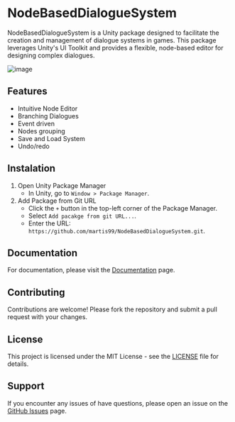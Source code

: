 # NodeBasedDialogueSystem

NodeBasedDialogueSystem is a Unity package designed to facilitate the creation and management of dialogue systems in games. This package leverages Unity's UI Toolkit and provides a flexible, node-based editor for designing complex dialogues.

![image](https://github.com/martis99/NodeBasedDialogueSystem/assets/61162271/31d422c2-12b7-4118-a4ce-5e3f1655eaaa)

## Features

- Intuitive Node Editor
- Branching Dialogues
- Event driven
- Nodes grouping
- Save and Load System
- Undo/redo

## Instalation

1. Open Unity Package Manager
    - In Unity, go to `Window > Package Manager`.
2. Add Package from Git URL
    - Click the `+` button in the top-left corner of the Package Manager.
    - Select `Add pacakge from git URL...`.
    - Enter the URL: `https://github.com/martis99/NodeBasedDialogueSystem.git`.

## Documentation

For documentation, please visit the [Documentation](https://github.com/martis99/NodeBasedDialogueSystem/blob/main/Documentation~/index.md) page.

## Contributing

Contributions are welcome! Please fork the repository and submit a pull request with your changes.

## License

This project is licensed under the MIT License - see the [LICENSE](https://github.com/martis99/NodeBasedDialogueSystem/blob/main/LICENSE.md) file for details.

## Support

If you encounter any issues of have questions, please open an issue on the [GitHub Issues](https://github.com/martis99/NodeBasedDialogueSystem/issues) page.
